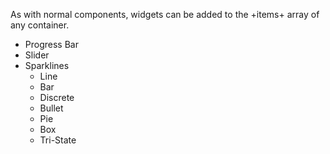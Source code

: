 As with normal components, widgets can be added to the +items+ array of any container.

* Progress Bar
* Slider
* Sparklines
  * Line
  * Bar
  * Discrete
  * Bullet
  * Pie
  * Box
  * Tri-State